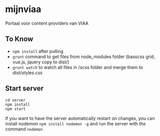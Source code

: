 # mijnviaa
Portaal voor content providers van VIAA

## To Know

- `npm install` after pulling
- `grunt` command to get files from node_modules folder (basscss grid, vue.js, jquery copy to dist/)
- `grunt watch` to watch all files in /scss folder and merge them to dist/styles.css

## Start server
```
cd server
npm install
npm start
```
If you want to have the server automatically restart on changes,
you can install nodemon `npm install nodemon -g`
and run the server with the command `nodemon`
